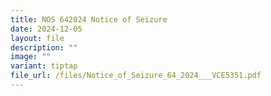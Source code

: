 ```yaml
---
title: NOS 642024 Notice of Seizure
date: 2024-12-05
layout: file
description: ""
image: ""
variant: tiptap
file_url: /files/Notice_of_Seizure_64_2024___VCE5351.pdf
---
```

